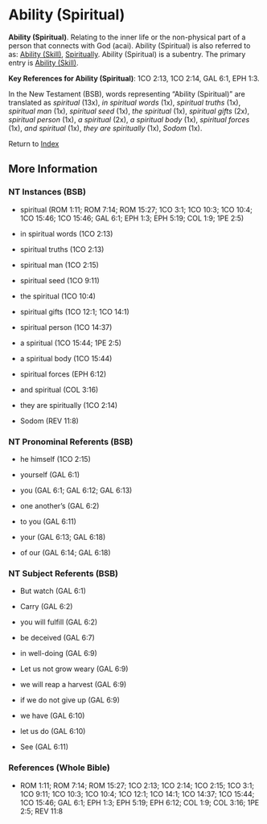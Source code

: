 # Ability (Spiritual)
**Ability (Spiritual)**. 
Relating to the inner life or the non-physical part of a person that connects with God (acai). 
Ability (Spiritual) is also referred to as: 
[Ability (Skill)](Ability.md), [Spiritually](Spiritually.md). 
Ability (Spiritual) is a subentry. The primary entry is 
[Ability (Skill)](Ability.md). 


**Key References for Ability (Spiritual)**: 
1CO 2:13, 1CO 2:14, GAL 6:1, EPH 1:3. 




In the New Testament (BSB), words representing “Ability (Spiritual)” are translated as 
*spiritual* (13x), *in spiritual words* (1x), *spiritual truths* (1x), *spiritual man* (1x), *spiritual seed* (1x), *the spiritual* (1x), *spiritual gifts* (2x), *spiritual person* (1x), *a spiritual* (2x), *a spiritual body* (1x), *spiritual forces* (1x), *and spiritual* (1x), *they are spiritually* (1x), *Sodom* (1x). 


Return to [Index](00-Index.md)

## More Information

### NT Instances (BSB)

* spiritual (ROM 1:11; ROM 7:14; ROM 15:27; 1CO 3:1; 1CO 10:3; 1CO 10:4; 1CO 15:46; 1CO 15:46; GAL 6:1; EPH 1:3; EPH 5:19; COL 1:9; 1PE 2:5)

* in spiritual words (1CO 2:13)

* spiritual truths (1CO 2:13)

* spiritual man (1CO 2:15)

* spiritual seed (1CO 9:11)

* the spiritual (1CO 10:4)

* spiritual gifts (1CO 12:1; 1CO 14:1)

* spiritual person (1CO 14:37)

* a spiritual (1CO 15:44; 1PE 2:5)

* a spiritual body (1CO 15:44)

* spiritual forces (EPH 6:12)

* and spiritual (COL 3:16)

* they are spiritually (1CO 2:14)

* Sodom (REV 11:8)



### NT Pronominal Referents (BSB)

* he himself (1CO 2:15)

* yourself (GAL 6:1)

* you (GAL 6:1; GAL 6:12; GAL 6:13)

* one another’s (GAL 6:2)

* to you (GAL 6:11)

* your (GAL 6:13; GAL 6:18)

* of our (GAL 6:14; GAL 6:18)



### NT Subject Referents (BSB)

* But watch (GAL 6:1)

* Carry (GAL 6:2)

* you will fulfill (GAL 6:2)

* be deceived (GAL 6:7)

* in well-doing (GAL 6:9)

* Let us not grow weary (GAL 6:9)

* we will reap a harvest (GAL 6:9)

* if we do not give up (GAL 6:9)

* we have (GAL 6:10)

* let us do (GAL 6:10)

* See (GAL 6:11)



### References (Whole Bible)

* ROM 1:11; ROM 7:14; ROM 15:27; 1CO 2:13; 1CO 2:14; 1CO 2:15; 1CO 3:1; 1CO 9:11; 1CO 10:3; 1CO 10:4; 1CO 12:1; 1CO 14:1; 1CO 14:37; 1CO 15:44; 1CO 15:46; GAL 6:1; EPH 1:3; EPH 5:19; EPH 6:12; COL 1:9; COL 3:16; 1PE 2:5; REV 11:8



